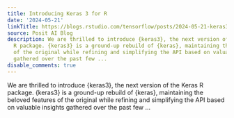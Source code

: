 ```yaml
---
title: Introducing Keras 3 for R
date: '2024-05-21'
linkTitle: https://blogs.rstudio.com/tensorflow/posts/2024-05-21-keras3
source: Posit AI Blog
description: We are thrilled to introduce {keras3}, the next version of the Keras
  R package. {keras3} is a ground-up rebuild of {keras}, maintaining the beloved features
  of the original while refining and simplifying the API based on valuable insights
  gathered over the past few ...
disable_comments: true
---
```

We are thrilled to introduce {keras3}, the next version of the Keras R package. {keras3} is a ground-up rebuild of {keras}, maintaining the beloved features of the original while refining and simplifying the API based on valuable insights gathered over the past few ...
